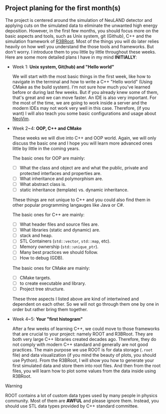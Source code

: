 ## Project planing for the first month(s)

The project is centered around the simulation of NeuLAND detector and applying cuts on the simulated data to eliminate the unwanted high energy deposition. However, in the first few months, you should focus more on the basic aspects and tools, such as Unix system, git (Github), C++ and the simulation framework of [R3BRoot](https://github.com/R3BRootGroup/R3BRoot). Most of the things you will do later relies heavily on how well you understand the those tools and frameworks. But don't worry. I introduce them to you little by little throughout these weeks. Here are some more detailed plans I have in my mind **INITIALLY**:

- Week 1: **Unix system, Git(hub) and "Hello world"**
  
    We will start with the most basic things in the first week, like how to navigate in the terminal and how to write a C++ "Hello world" (Using CMake as the build system). I'm not sure how much you've learned before or during last few weeks. But if you already knew some of them, that's great and we can move faster. An IDE is also very important. For the most of the time, we are going to work inside a server and the modern IDEs may not work very well in this case. Therefore, (if you want) I will also teach you some basic configurations and usage about [NeoVim](https://github.com/neovim/neovim).


- Week 2\~4: **OOP, C++ and CMake**
  
    These weeks we will dive into C++ and OOP world. Again, we will only discuss the basic one and I hope you will learn more advanced ones little by little in the coming years. 

    The basic ones for OOP are mainly:

    * [ ] What the class and object are and what the public, private and protected interfaces and properties are.
    * [ ] What inheritance and polymorphism are.
    * [ ] What abstract class is.
    * [ ] static inheritance (template) vs. dynamic inheritance.

    These things are not unique to C++ and you could also find them in other popular programming langauges like Java or C#.

    The basic ones for C++ are mainly:

    * [ ] What header files and source files are.
    * [ ] What libraries (static and dynamic) are.
    * [ ] stack and heap.
    * [ ] STL Containers (`std::vector`, `std::map`, etc).
    * [ ] Memory ownership (`std::unique_ptr`).
    * [ ] Many best practices we should follow.
    * [ ] How to debug (GDB).

    The basic ones for CMake are mainly:

    * [ ] CMake targets.
    * [ ] to create executable and library.
    * [ ] Project tree structure.
    
    These three aspects I listed above are kind of intertwined and dependent on each other. So we will not go through them one by one in order but rather bring them together.
    
- Week 4\~5: **Your "first histogram"**

    After a few weeks of learning C++, we could move to those frameworks that are crucial to your project: namely ROOT and R3BRoot. They are both very large C++ libraries created decades ago. Therefore, they do not comply with modern C++ standard and generally are not good practices.
    The main purpose we use ROOT is for data storage (`.root` file) and data visualization (if you mind the beauty of plots, you should use Python). From the R3BRoot, I will show you how to generate your first simulated data and store them into root files. And then from the root files, you will learn how to plot some values from the data inside using R3BRoot.

> [!Warning]
> ROOT contains a lot of custom data types used by many people in physics community. Most of them are **AWFUL** and please ignore them. Instead, you should use STL data types provided by C++ standard committee.
